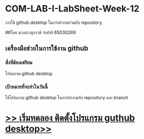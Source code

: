 # COM-LAB-I-LabSheet-Week-12

การใช้ github desktop ในการทำงานร่วมกับ repository

##โดย นางสาวสุภาวดี จำปาทิ 65030269

## เครื่องมือช่วยในการใช้งาน github

### สิ่งที่ต้องเตรียม

โปรแกรม github desktop

### เป้าหมายที่จะทำในวันนี้

ใช้โปรแกรม github desktop ในการทำงานกับ repository และ branch

# [>> เริ่มทดลอง ติดตั้งโปรแกรม guthub desktop>>](W12-Labsheet-01.md)
